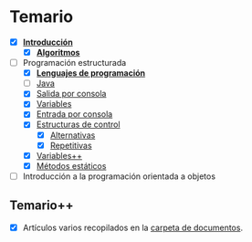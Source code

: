 # Temario

- [x] [**Introducción**](00-introduccion.md)
  - [x] [**Algoritmos**](001-Algoritmos.md)
- [ ] Programación estructurada
  - [x] [**Lenguajes de programación**](lenguajesDeProgramacion.md)
  - [ ] [Java](java.md)
  - [x] [Salida por consola](salidaJava.md)
  - [x] [Variables](variables.md)
  - [x] [Entrada por consola](entradaJava.md)
  - [x] [Estructuras de control](estructurasDeControl.md)
    - [x] [Alternativas](estructurasDeControlAlternativas.md)
    - [x] [Repetitivas](estructurasDeControlRepetitivas.md)
  - [x] [Variables++](arrays.md)
  - [x] [Métodos estáticos](metodosEstaticos.md)
- [ ] Introducción a la programación orientada a objetos

## Temario++

- [x] Artículos varios recopilados en la [carpeta de documentos](/documentos/README.md).  